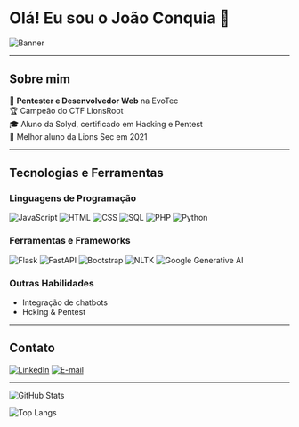# Olá! Eu sou o João Conquia 👋

![Banner](https://github.com/joaoconquia/joaoconquia/blob/main/banner.png) <!-- Substitua pelo URL da sua imagem -->

---

## Sobre mim

🎯 **Pentester e Desenvolvedor Web** na EvoTec  
🏆 Campeão do CTF LionsRoot  
🎓 Aluno da Solyd, certificado em Hacking e Pentest  
🏅 Melhor aluno da Lions Sec em 2021  

---

## Tecnologias e Ferramentas

### Linguagens de Programação
![JavaScript](https://img.shields.io/badge/-JavaScript-F7DF1E?logo=javascript&logoColor=black&style=flat-square)
![HTML](https://img.shields.io/badge/-HTML-E34F26?logo=html5&logoColor=white&style=flat-square)
![CSS](https://img.shields.io/badge/-CSS-1572B6?logo=css3&logoColor=white&style=flat-square)
![SQL](https://img.shields.io/badge/-SQL-4479A1?logo=postgresql&logoColor=white&style=flat-square)
![PHP](https://img.shields.io/badge/-PHP-777BB4?logo=php&logoColor=white&style=flat-square)
![Python](https://img.shields.io/badge/-Python-3776AB?logo=python&logoColor=white&style=flat-square)

### Ferramentas e Frameworks
![Flask](https://img.shields.io/badge/-Flask-000000?logo=flask&logoColor=white&style=flat-square)
![FastAPI](https://img.shields.io/badge/-FastAPI-009688?logo=fastapi&logoColor=white&style=flat-square)
![Bootstrap](https://img.shields.io/badge/-Bootstrap-7952B3?logo=bootstrap&logoColor=white&style=flat-square)
![NLTK](https://img.shields.io/badge/-NLTK-0277BD?logo=nltk&logoColor=white&style=flat-square)
![Google Generative AI](https://img.shields.io/badge/-Google%20Generative%20AI-4285F4?logo=google&logoColor=white&style=flat-square)

### Outras Habilidades
- Integração de chatbots
- Hcking & Pentest

---

## Contato

[![LinkedIn](https://img.shields.io/badge/-LinkedIn-0077B5?logo=linkedin&logoColor=white&style=flat-square)](https://www.linkedin.com/in/joão-conquia-6a7507239)
[![E-mail](https://img.shields.io/badge/-Email-D14836?logo=gmail&logoColor=white&style=flat-square)](mailto:joaomanuelconquia@gmail.com)

---

![GitHub Stats](https://github-readme-stats.vercel.app/api?username=C0nqu14&show_icons=true&theme=radical)

![Top Langs](https://github-readme-stats.vercel.app/api/top-langs/?username=C0nqu14&layout=compact&theme=radical)

